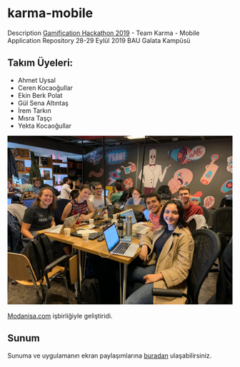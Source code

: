 # karma-mobile
Description  <a href="http://www.gamificationhackathon.com/">Gamification Hackathon 2019</a> - Team Karma - Mobile Application Repository
28-29 Eylül 2019
BAU Galata Kampüsü

## Takım Üyeleri: 
- Ahmet Uysal
- Ceren Kocaoğullar
- Ekin Berk Polat
- Gül Sena Altıntaş
- İrem Tarkın
- Mısra Taşçı
- Yekta Kocaoğullar

![Hybrid  Takım Fotoğrafı](./src/assets/karma-team.jpeg)

<a href="modanisa.com">Modanisa.com</a> işbirliğiyle geliştiridi.

## Sunum
Sunuma ve uygulamanın ekran paylaşımlarına <a href="sample-presentation">buradan</a> ulaşabilirsiniz.
